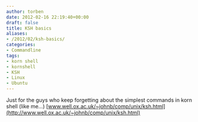 ```yaml
---
author: torben
date: 2012-02-16 22:19:40+00:00
draft: false
title: KSH basics
aliases: 
- /2012/02/ksh-basics/
categories:
- Commandline
tags:
- korn shell
- kornshell
- KSH
- Linux
- Ubuntu
---
```


Just for the guys who keep forgetting about the simplest commands in korn shell (like me...)
[www.well.ox.ac.uk/~johnb/comp/unix/ksh.html](http://www.well.ox.ac.uk/~johnb/comp/unix/ksh.html)

